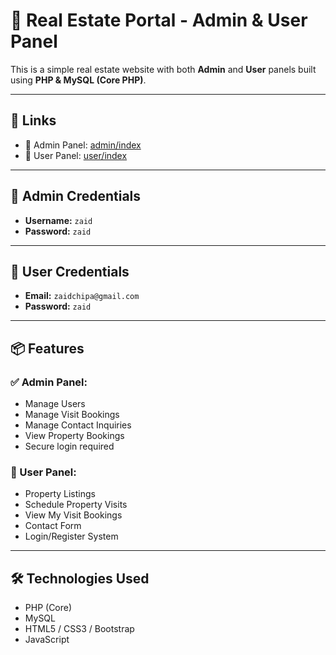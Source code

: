 # 🏡 Real Estate Portal - Admin & User Panel

This is a simple real estate website with both **Admin** and **User** panels built using **PHP & MySQL (Core PHP)**.

---

## 🔗 Links

- 🔐 Admin Panel: [admin/index](admin/index)
- 👤 User Panel: [user/index](user/index)

---

## 👤 Admin Credentials

- **Username:** `zaid`
- **Password:** `zaid`

---

## 👤 User Credentials

- **Email:** `zaidchipa@gmail.com`
- **Password:** `zaid`

---

## 📦 Features

### ✅ Admin Panel:
- Manage Users
- Manage Visit Bookings
- Manage Contact Inquiries
- View Property Bookings
- Secure login required

### 👥 User Panel:
- Property Listings
- Schedule Property Visits
- View My Visit Bookings
- Contact Form
- Login/Register System

---

## 🛠 Technologies Used
- PHP (Core)
- MySQL
- HTML5 / CSS3 / Bootstrap
- JavaScript

